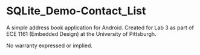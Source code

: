 # SQLite_Demo-Contact_List
A simple address book application for Android. Created for Lab 3 as part of ECE 1161 (Embedded Design)
at the University of Pittsburgh.

No warranty expressed or implied.
